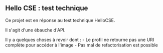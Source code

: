 ## Hello CSE : test technique

Ce projet est en réponse au test technique HelloCSE.

Il s'agit d'une ébauche d'API.

Il y a quelques choses à revoir dont :
    - Le profil ne retourne pas une URI complète pour accéder à l'image
    - Pas mal de refactorisation est possible
